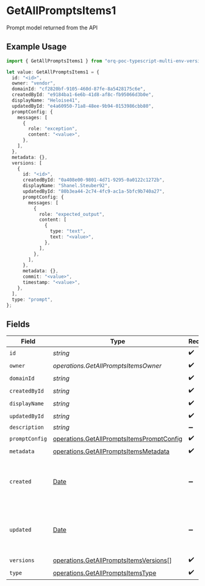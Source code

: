 # GetAllPromptsItems1

Prompt model returned from the API

## Example Usage

```typescript
import { GetAllPromptsItems1 } from "orq-poc-typescript-multi-env-version/models/operations";

let value: GetAllPromptsItems1 = {
  id: "<id>",
  owner: "vendor",
  domainId: "cf2820bf-9105-460d-87fe-8a5428175c6e",
  createdById: "e9184ba1-6e6b-41d8-af8c-fb95066d3b0e",
  displayName: "Heloise41",
  updatedById: "e4a60950-71a8-48ee-9b94-0153986cbb80",
  promptConfig: {
    messages: [
      {
        role: "exception",
        content: "<value>",
      },
    ],
  },
  metadata: {},
  versions: [
    {
      id: "<id>",
      createdById: "0a408e00-9801-4d71-9295-0a0122c1272b",
      displayName: "Shanel.Steuber92",
      updatedById: "80b3ea44-2c74-4fc9-ac1a-5bfc9b740a27",
      promptConfig: {
        messages: [
          {
            role: "expected_output",
            content: [
              {
                type: "text",
                text: "<value>",
              },
            ],
          },
        ],
      },
      metadata: {},
      commit: "<value>",
      timestamp: "<value>",
    },
  ],
  type: "prompt",
};
```

## Fields

| Field                                                                                                  | Type                                                                                                   | Required                                                                                               | Description                                                                                            |
| ------------------------------------------------------------------------------------------------------ | ------------------------------------------------------------------------------------------------------ | ------------------------------------------------------------------------------------------------------ | ------------------------------------------------------------------------------------------------------ |
| `id`                                                                                                   | *string*                                                                                               | :heavy_check_mark:                                                                                     | N/A                                                                                                    |
| `owner`                                                                                                | *operations.GetAllPromptsItemsOwner*                                                                   | :heavy_check_mark:                                                                                     | N/A                                                                                                    |
| `domainId`                                                                                             | *string*                                                                                               | :heavy_check_mark:                                                                                     | N/A                                                                                                    |
| `createdById`                                                                                          | *string*                                                                                               | :heavy_check_mark:                                                                                     | N/A                                                                                                    |
| `displayName`                                                                                          | *string*                                                                                               | :heavy_check_mark:                                                                                     | N/A                                                                                                    |
| `updatedById`                                                                                          | *string*                                                                                               | :heavy_check_mark:                                                                                     | N/A                                                                                                    |
| `description`                                                                                          | *string*                                                                                               | :heavy_minus_sign:                                                                                     | N/A                                                                                                    |
| `promptConfig`                                                                                         | [operations.GetAllPromptsItemsPromptConfig](../../models/operations/getallpromptsitemspromptconfig.md) | :heavy_check_mark:                                                                                     | N/A                                                                                                    |
| `metadata`                                                                                             | [operations.GetAllPromptsItemsMetadata](../../models/operations/getallpromptsitemsmetadata.md)         | :heavy_check_mark:                                                                                     | N/A                                                                                                    |
| `created`                                                                                              | [Date](https://developer.mozilla.org/en-US/docs/Web/JavaScript/Reference/Global_Objects/Date)          | :heavy_minus_sign:                                                                                     | The date and time the resource was created                                                             |
| `updated`                                                                                              | [Date](https://developer.mozilla.org/en-US/docs/Web/JavaScript/Reference/Global_Objects/Date)          | :heavy_minus_sign:                                                                                     | The date and time the resource was last updated                                                        |
| `versions`                                                                                             | [operations.GetAllPromptsItemsVersions](../../models/operations/getallpromptsitemsversions.md)[]       | :heavy_check_mark:                                                                                     | N/A                                                                                                    |
| `type`                                                                                                 | [operations.GetAllPromptsItemsType](../../models/operations/getallpromptsitemstype.md)                 | :heavy_check_mark:                                                                                     | N/A                                                                                                    |